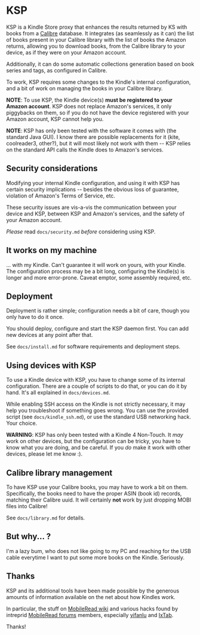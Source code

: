 
KSP
===

KSP is a Kindle Store proxy that enhances the results returned by KS with books from a
[Calibre](http://calibre-ebook.com/) database. It integrates (as seamlessly as it can) the list of books present in
your Calibre library with the list of books the Amazon returns, allowing you to download books, from the Calibre
library to your device, as if they were on your Amazon account.

Additionally, it can do some automatic collections generation based on book series and tags, as configured in Calibre.

To work, KSP requires some changes to the Kindle's internal configuration, and a bit of work on managing the books in
your Calibre library.

**NOTE**: To use KSP, the Kindle device(s) **must be registered to your Amazon account**. KSP does not replace Amazon's
services, it only piggybacks on them, so if you do not have the device registered with your Amazon account, KSP cannot
help you.

**NOTE**: KSP has only been tested with the software it comes with (the standard Java GUI). I know there are possible
replacements for it (kite, coolreader3, other?), but it will most likely not work with them -- KSP relies on the
standard API calls the Kindle does to Amazon's services.


Security considerations
-----------------------

Modifying your internal Kindle configuration, and using it with KSP has certain security implications -- besides the
obvious loss of guarantee, violation of Amazon's Terms of Service, etc.

These security issues are vis-a-vis the communication between your device and KSP, between KSP and Amazon's services,
and the safety of your Amazon account.

*Please* read `docs/security.md` *before* considering using KSP.


It works on my machine
----------------------

... with my Kindle. Can't guarantee it will work on yours, with your Kindle. The configuration process may be a bit
long, configuring the Kindle(s) is longer and more error-prone. Caveat emptor, some assembly required, etc.


Deployment
----------

Deployment is rather simple; configuration needs a bit of care, though you only have to do it once.

You should deploy, configure and start the KSP daemon first. You can add new devices at any point after that.

See `docs/install.md` for software requirements and deployment steps.


Using devices with KSP
----------------------

To use a Kindle device with KSP, you have to change some of its internal configuration. There are a couple of scripts
to do that, or you can do it by hand. It's all explained in `docs/devices.md`.

While enabling SSH access on the Kindle is not strictly necessary, it may help you troubleshoot if something goes wrong.
You can use the provided script (see `docs/kindle_ssh.md`), or use the standard USB networking hack. Your choice.

**WARNING**: KSP has only been tested with a Kindle 4 Non-Touch. It *may* work on other devices, but the configuration
can be tricky, you have to know what you are doing, and be careful. If you *do* make it work with other devices, please
let me know :).


Calibre library management
--------------------------

To have KSP use your Calibre books, you may have to work a bit on them. Specifically, the books need to have the proper
ASIN (book id) records, matching their Calibre uuid. It will certainly **not** work by just dropping MOBI files into
Calibre!

See `docs/library.md` for details.


But why... ?
------------

I'm a lazy bum, who does not like going to my PC and reaching for the USB cable everytime I want to put some more books
on the Kindle. Seriously.


Thanks
------

KSP and its additional tools have been made possible by the generous amounts of information available on the net about
how Kindles work.

In particular, the stuff on [MobileRead wiki](http://wiki.mobileread.com/wiki/Kindle4NTHacking) and various hacks found
by intreprid [MobileRead forums](http://www.mobileread.com/forums/forumdisplay.php?f=140) members, especially
[yifanlu](http://yifan.lu/p/kindle-touch-jailbreak/) and
[IxTab](http://www.mobileread.com/forums/showthread.php?p=1902438).

Thanks!
